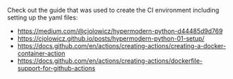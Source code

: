Check out the guide that was used to create the CI environment including setting up the yaml files:

- https://medium.com/@cjolowicz/hypermodern-python-d44485d9d769
- https://cjolowicz.github.io/posts/hypermodern-python-01-setup/
- https://docs.github.com/en/actions/creating-actions/creating-a-docker-container-action
- https://docs.github.com/en/actions/creating-actions/dockerfile-support-for-github-actions
